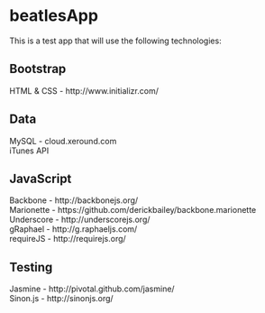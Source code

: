 beatlesApp
==========

This is a test app that will use the following technologies:

<h2>Bootstrap</h2>

<p>HTML & CSS - http://www.initializr.com/</p>

<h2>Data</h2>

<p>MySQL - cloud.xeround.com<br>
iTunes API</p>

<h2>JavaScript</h2>

<p>Backbone - http://backbonejs.org/<br>
Marionette - https://github.com/derickbailey/backbone.marionette<br>
Underscore - http://underscorejs.org/<br>
gRaphael - http://g.raphaeljs.com/<br>
requireJS - http://requirejs.org/</p>

<h2>Testing</h2>

<p>Jasmine - http://pivotal.github.com/jasmine/<br>
Sinon.js - http://sinonjs.org/</p>